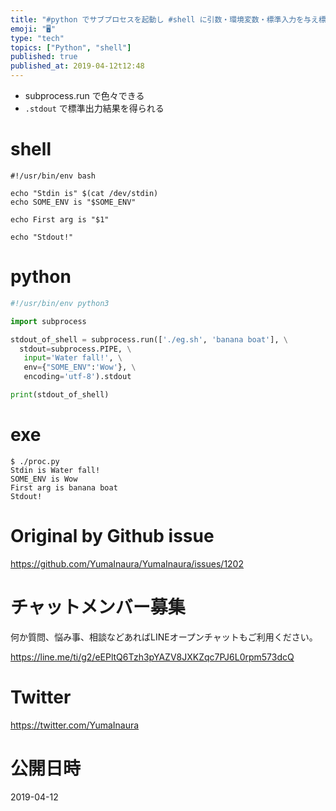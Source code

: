 ```yaml
---
title: "#python でサブプロセスを起動し #shell に引数・環境変数・標準入力を与え標準出力する例"
emoji: "🖥"
type: "tech"
topics: ["Python", "shell"]
published: true
published_at: 2019-04-12t12:48
---
```


- subprocess.run で色々できる
- `.stdout` で標準出力結果を得られる

# shell

```shell
#!/usr/bin/env bash

echo "Stdin is" $(cat /dev/stdin)
echo SOME_ENV is "$SOME_ENV"

echo First arg is "$1"

echo "Stdout!"

```

# python

```py
#!/usr/bin/env python3

import subprocess

stdout_of_shell = subprocess.run(['./eg.sh', 'banana boat'], \
  stdout=subprocess.PIPE, \
   input='Water fall!', \
   env={"SOME_ENV":'Wow'}, \
   encoding='utf-8').stdout

print(stdout_of_shell)

```

# exe

```
$ ./proc.py
Stdin is Water fall!
SOME_ENV is Wow
First arg is banana boat
Stdout!

```

# Original by Github issue

https://github.com/YumaInaura/YumaInaura/issues/1202








<!-- Update From Qiita API -->

# チャットメンバー募集


何か質問、悩み事、相談などあればLINEオープンチャットもご利用ください。

https://line.me/ti/g2/eEPltQ6Tzh3pYAZV8JXKZqc7PJ6L0rpm573dcQ





# Twitter


https://twitter.com/YumaInaura


<!-- Update From Qiita API -->



# 公開日時

2019-04-12
